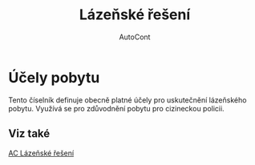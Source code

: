 ﻿---
    title: "Lázeňské řešení"
    author: AutoCont
    ms.date: 04/30/2018
    ms.topic: article
    ms.prod: dynamics-nav-2017
    ms.contentlocale: cs-cz
    ms.lasthandoff: 04/30/2018
---

# Účely pobytu

Tento číselník definuje obecně platné účely pro uskutečnění lázeňského pobytu. Využívá se pro zdůvodnění pobytu pro cizineckou policii. 


## <a name="see-also"></a>Viz také
[AC Lázeňské řešení](ac-spa-solution.md)